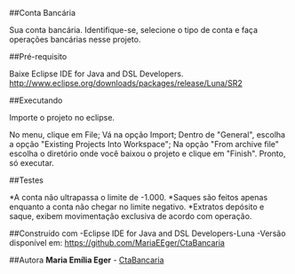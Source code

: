 ##Conta Bancária

Sua conta bancária. 
Identifique-se, selecione o tipo de conta e faça operações bancárias nesse projeto.

##Pré-requisito

Baixe Eclipse IDE for Java and DSL Developers.
http://www.eclipse.org/downloads/packages/release/Luna/SR2

##Executando

Importe o projeto no eclipse.

No menu, clique em File;
Vá na opção Import;
Dentro de "General", escolha a opção "Existing Projects Into Workspace";
Na opção "From archive file" escolha o diretório onde você baixou o projeto e clique em "Finish".
Pronto, só executar.

##Testes

*A conta não ultrapassa o limite de -1.000. 
*Saques são feitos apenas enquanto a conta não chegar no limite negativo.
*Extratos depósito e saque, exibem movimentação exclusiva de acordo com operação.


##Construído com
-Eclipse IDE for Java and DSL Developers-Luna
-Versão disponível em: https://github.com/MariaEEger/CtaBancaria

##Autora
**Maria Emília Eger** - [CtaBancaria](https://github.com/MariaEEger/CtaBancaria)